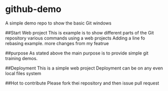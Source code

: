 # github-demo
A simple demo repo to show the basic Git windows


##Start Web project
This is example is to show different parts of the Git repository various commands using a web projects 
Adding a line fo rebasing example.
more changes from my featrue

##purpose 
As stated above the main purpose is to provide simple git training demos.


##Deployment 
This is a simple web project Deployment can be on any even local files system 

##Hot to contribute 
Please fork thei repository and then issue pull request 


